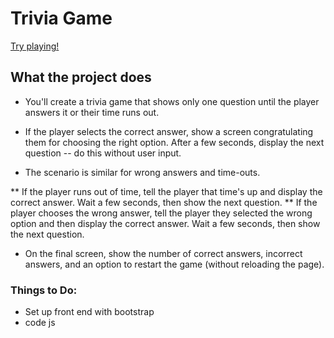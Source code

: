 # Trivia Game
[Try playing!](https://frdc.info/TriviaGame)
## What the project does
* You'll create a trivia game that shows only one question until the player answers it or their time runs out.


* If the player selects the correct answer, show a screen congratulating them for choosing the right option. After a few seconds, display the next question -- do this without user input.


* The scenario is similar for wrong answers and time-outs.

** If the player runs out of time, tell the player that time's up and display the correct answer. Wait a few seconds, then show the next question.
** If the player chooses the wrong answer, tell the player they selected the wrong option and then display the correct answer. Wait a few seconds, then show the next question.



* On the final screen, show the number of correct answers, incorrect answers, and an option to restart the game (without reloading the page).

### Things to Do:
* Set up front end with bootstrap
* code js

